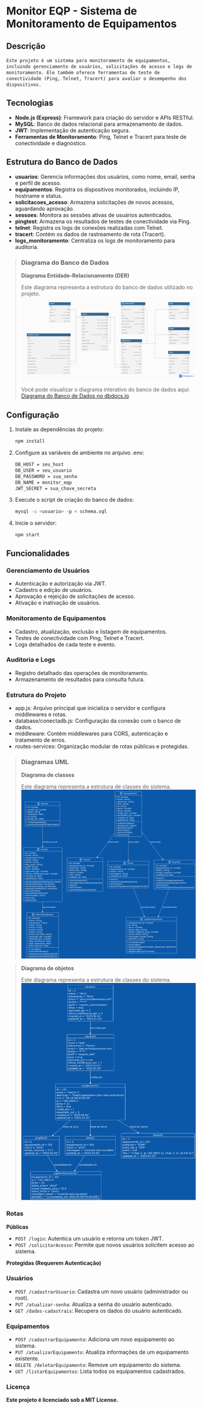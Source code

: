 # Monitor EQP - Sistema de Monitoramento de Equipamentos

## Descrição
    Este projeto é um sistema para monitoramento de equipamentos, incluindo gerenciamento de usuários, solicitações de acesso e logs de monitoramento. Ele também oferece ferramentas de teste de conectividade (Ping, Telnet, Tracert) para avaliar o desempenho dos dispositivos.

## Tecnologias
*   **Node.js (Express)**: Framework para criação do servidor e APIs RESTful.
*   **MySQL**: Banco de dados relacional para armazenamento de dados.
*   **JWT**: Implementação de autenticação segura.
*   **Ferramentas de Monitoramento**: Ping, Telnet e Tracert para teste de conectividade e diagnóstico.

## Estrutura do Banco de Dados
*   **usuarios**: Gerencia informações dos usuários, como nome, email, senha e perfil de acesso.
*   **equipamentos**: Registra os dispositivos monitorados, incluindo IP, hostname e status.
*   **solicitacoes_acesso**: Armazena solicitações de novos acessos, aguardando aprovação.
*   **sessoes**: Monitora as sessões ativas de usuários autenticados.
*   **pingtest**: Armazena os resultados de testes de conectividade via Ping.
*   **telnet**: Registra os logs de conexões realizadas com Telnet.
*   **tracert**: Contém os dados de rastreamento de rota (Tracert).
*   **logs_monitoramento**: Centraliza os logs de monitoramento para auditoria.

> ### Diagrama do Banco de Dados
> **Diagrama Entidade-Relacionamento (DER)**
>
>Este diagrama representa a estrutura do banco de dados utilizado no projeto.
>![Diagrama Entidade-Relacionamento](documentos/diagramas/erd/diagrama-MySql-monitor_eqp.png)
>
> Você pode visualizar o diagrama interativo do banco de dados aqui:
> [Diagrama do Banco de Dados no dbdocs.io](https://dbdocs.io/freires.carlos/Monitor-EQP-Sistema-de-Monitoramento-de-Equipamentos?view=table_structure)


## Configuração
1.  Instale as dependências do projeto:
    ```bash
    npm install
    ```

2.  Configure as variáveis de ambiente no arquivo .env:
    ```SERVER_PORT=2200
    DB_HOST = seu_host
    DB_USER = seu_usuario
    DB_PASSWORD = sua_senha
    DB_NAME = monitor_eqp
    JWT_SECRET = sua_chave_secreta
    ```

3.  Execute o script de criação do banco de dados:
    ```bash
    mysql -u <usuario> -p < schema.sql
    ```

4. Inicie o servidor:
    ```bash
    npm start
    ```

## Funcionalidades
### Gerenciamento de Usuários
*   Autenticação e autorização via JWT.
*   Cadastro e edição de usuários.
*   Aprovação e rejeição de solicitações de acesso.
*   Ativação e inativação de usuários.
### Monitoramento de Equipamentos
*   Cadastro, atualização, exclusão e listagem de equipamentos.
*   Testes de conectividade com Ping, Telnet e Tracert.
*   Logs detalhados de cada teste e evento.
### Auditoria e Logs
*   Registro detalhado das operações de monitoramento.
*   Armazenamento de resultados para consulta futura.
### Estrutura do Projeto
*   app.js: Arquivo principal que inicializa o servidor e configura middlewares e rotas.
*   database/conectadb.js: Configuração da conexão com o banco de dados.
*   middleware: Contém middlewares para CORS, autenticação e tratamento de erros.
*   routes-services: Organização modular de rotas públicas e protegidas.

> ### Diagramas UML
> **Diagrama de classes**
>
>Este diagrama representa a estrutura de classes do sistema.
>![Diagrama de classes (uml)](documentos/diagramas/uml/diagrama-classe-monitor_eqp-azul.png)

> **Diagrama de objetos**
>
>Este diagrama representa a estrutura de classes do sistema.
>![Diagrama de classes (uml)](documentos/diagramas/uml/diagrama-objetos-monitor_eqp-azul.png)


### Rotas
**Públicas**

*   `POST /login`: Autentica um usuário e retorna um token JWT.
*   `POST /solicitarAcesso`: Permite que novos usuários solicitem acesso ao sistema.

**Protegidas (Requerem Autenticação)**

### Usuários

*   `POST /cadastrarUsuario`: Cadastra um novo usuário (administrador ou root).
*   `PUT /atualizar-senha`: Atualiza a senha do usuário autenticado.
*   `GET /dados-cadastrais`: Recupera os dados do usuário autenticado.

### Equipamentos

*   `POST /cadastrarEquipamento`: Adiciona um novo equipamento ao sistema.
*   `PUT /atualizarEquipamento`: Atualiza informações de um equipamento existente.
*   `DELETE /deletarEquipamento`: Remove um equipamento do sistema.
*   `GET /listarEquipamentos`: Lista todos os equipamentos cadastrados.

### Licença
**Este projeto é licenciado sob a MIT License.**